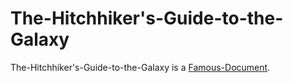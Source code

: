 # The-Hitchhiker's-Guide-to-the-Galaxy

The-Hitchhiker's-Guide-to-the-Galaxy is a [Famous-Document](71000000.md).